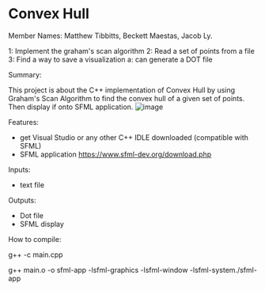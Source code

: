 # Convex Hull
Member Names: Matthew Tibbitts, Beckett Maestas, Jacob Ly. 

1: Implement the graham's scan algorithm
2: Read a set of points from a file
3: Find a way to save a visualization
    a: can generate a DOT file
    
Summary:

This project is about the C++ implementation of Convex Hull by using Graham's Scan Algorithm to find the convex hull of a given set of points. 
Then display if onto SFML application.
![image](https://user-images.githubusercontent.com/98777321/205776188-b49cb789-a2cf-42a3-9314-154c0dd65038.png)



Features:
- get Visual Studio or any other C++ IDLE downloaded (compatible with SFML)
- SFML application https://www.sfml-dev.org/download.php 


Inputs:

- text file

Outputs:

- Dot file
- SFML display


How to compile:

g++ -c main.cpp

g++ main.o -o sfml-app -lsfml-graphics -lsfml-window -lsfml-system./sfml-app
